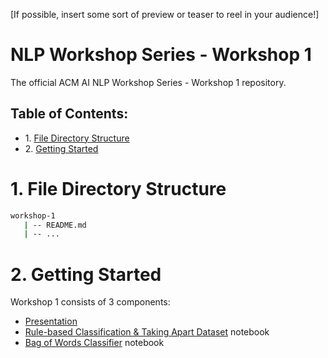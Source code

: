 [If possible, insert some sort of preview or teaser to reel in your audience!]

# NLP Workshop Series - Workshop 1
The official ACM AI NLP Workshop Series - Workshop 1 repository.

## Table of Contents:

<div class="alert alert-block alert-info">
<ul>
    <li>1. <a href="#1.-file-directory-structure">File Directory Structure</a></li>
    <li>2. <a href="#2.-getting-started">Getting Started</a></li>
</ul>
</div>

# 1. File Directory Structure

```bash
workshop-1
   | -- README.md
   | -- ...

```

# 2. Getting Started

Workshop 1 consists of 3 components:
- [Presentation](https://docs.google.com/presentation/d/1stDp_maSnhklXEt5F_Rh0f4vD9sEnW3Ru6aXIgcfDwg/edit#slide=id.p)
- [Rule-based Classification & Taking Apart Dataset]() notebook
- [Bag of Words Classifier]() notebook